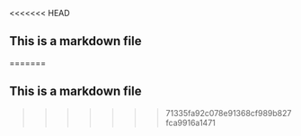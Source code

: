 <<<<<<< HEAD
## This is a markdown file
=======
## This is a markdown file
>>>>>>> 71335fa92c078e91368cf989b827fca9916a1471

